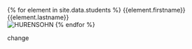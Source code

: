 {% for element in site.data.students %}
{{element.firstname}} {{element.lastname}} <br/>
<img src={{element.image}} alt="HURENSOHN"/>
{% endfor %}

change
